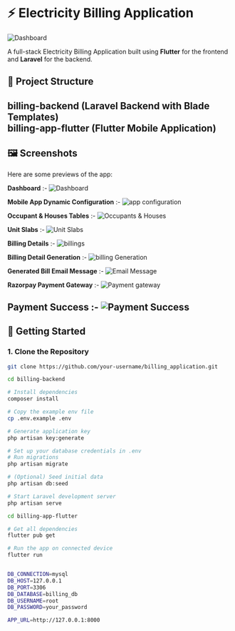 # ⚡ Electricity Billing Application
  <img src="Screenshots/banner.png"  alt="Dashboard"/>

A full-stack Electricity Billing Application built using **Flutter** for the frontend and **Laravel** for the backend.

## 📂 Project Structure

billing-backend (Laravel Backend with Blade Templates) <br>
billing-app-flutter (Flutter Mobile Application)
---

## 🖼️ Screenshots

Here are some previews of the app:

<b>Dashboard</b> :- 
  <img src="Screenshots/dashboard.png"  alt="Dashboard"/>

  <b>Mobile App Dynamic Configuration</b> :- 
  <img src="Screenshots/app configurations.png"  alt="app configuration"/>

<b>Occupant & Houses Tables</b> :- 
  <img src="Screenshots/occupants and houses.png"  alt="Occupants & Houses"/>

<b>Unit Slabs</b> :- 
<img src="Screenshots/unit slabs.png"  alt="Unit Slabs"/>

<b>Billing Details</b> :- 
<img src="Screenshots/billings.png"  alt="billings"/>

<b>Billing Detail Generation</b> :- 
<img src="Screenshots/bill generation.png"  alt="billing Generation"/>

<b>Generated Bill Email Message</b> :- 
<img src="Screenshots/email .png"  alt="Email Message"/>

<b>Razorpay Payment Gateway</b> :- 
<img src="Screenshots/razorpay payments.png"  alt="Payment gateway"/>

<b>Payment Success</b> :- 
<img src="Screenshots/payment success.png"  alt="Payment Success"/>
---

## 🚀 Getting Started

### 1. Clone the Repository

```bash
git clone https://github.com/your-username/billing_application.git

cd billing-backend

# Install dependencies
composer install

# Copy the example env file
cp .env.example .env

# Generate application key
php artisan key:generate

# Set up your database credentials in .env
# Run migrations
php artisan migrate

# (Optional) Seed initial data
php artisan db:seed

# Start Laravel development server
php artisan serve

cd billing-app-flutter

# Get all dependencies
flutter pub get

# Run the app on connected device
flutter run


DB_CONNECTION=mysql
DB_HOST=127.0.0.1
DB_PORT=3306
DB_DATABASE=billing_db
DB_USERNAME=root
DB_PASSWORD=your_password

APP_URL=http://127.0.0.1:8000



